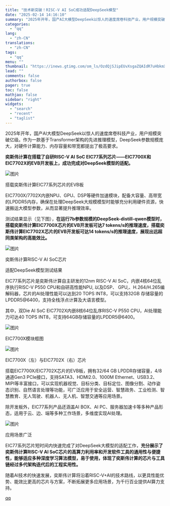 ```yaml
---
title: "技术新突破！RISC-V AI SoC成功适配DeepSeek模型"
date: "2025-02-14 14:16:10"
summary: "2025年开年，国产AI大模型DeepSeek以惊人的速度席卷科技产业，用户规模突破亿级。作为一款基..."
categories:
  - "qq"
lang:
  - "zh-CN"
translations:
  - "zh-CN"
tags:
  - "qq"
menu: ""
thumbnail: "https://inews.gtimg.com/om_ls/OzdQjSJipEUvXsgaZQAIdR7uHbkmXqJ1X31oCXsA9jBs8AA_640360/0"
lead: ""
comments: false
authorbox: false
pager: true
toc: false
mathjax: false
sidebar: "right"
widgets:
  - "search"
  - "recent"
  - "taglist"
---
```


2025年开年，国产AI大模型DeepSeek以惊人的速度席卷科技产业，用户规模突破亿级。作为一款基于Transformer架构的先进推理模型，DeepSeek参数规模庞大，对硬件计算能力、内存容量和带宽都提出了极高要求。

**奕斯伟计算在搭载了自研RISC-V AI SoC EIC77系列芯片——EIC7700X和EIC7702X的EVB开发板上，成功完成对DeepSeek模型的适配。**

![图片](https://inews.gtimg.com/om_bt/OgfIwHcdoHlxfmqQfEGdbuK_4NkYvS27k69NCmvDXdI0IAA/641)

搭载奕斯伟计算EIC77系列芯片的EVB板

EIC7700X/7702X内嵌NPU、GPU、DSP等硬件加速模块，配备大容量、高带宽的LPDDR5内存，确保在处理DeepSeek大规模模型时能够充分利用硬件资源，快速搬运大模型参数，从而显著提升推理效率。

测试结果显示（见下图），**在运行7b参数规模的DeepSeek-distill-qwen模型时，搭载奕斯伟计算EIC7700X芯片的EVB开发板可达7 tokens/s的推理速度，搭载奕斯伟计算EIC7702X芯片的EVB开发板可达14 tokens/s的推理速度，展现出远超同类架构的高能效比。**

![图片](https://inews.gtimg.com/om_bt/O21rw5vZvm4P2dINfyaE2CgrcAHIi1N_u4U6-pSGNUWQ8AA/641)

奕斯伟计算RISC-V AI SoC芯片

适配DeepSeek模型测试结果

EIC77系列芯片是奕斯伟计算自主研发的12nm RISC-V AI SoC，内嵌4核64位乱序执行RISC-V P550 CPU和自研高性能NPU, 以及DSP、 GPU,、H.264/H.265编解码器，芯片的AI处理性能可以达到20 TOPS INT8，可以支持32GB 存储容量的LPDDR5@6400，支持全栈浮点计算及大语言模型。

其中，双Die AI SoC EIC7702X内嵌8核64位乱序RISC-V P550 CPU，AI处理能力可达40 TOPS INT8，可支持64GB存储容量的LPDDR5@6400。

![图片](https://inews.gtimg.com/om_bt/OwM-s4IwP5hXr_tkUwW1Ztq7yWvasV4Lj8SLzVyfkI99oAA/641)

EIC7700X模块框图

![图片](https://inews.gtimg.com/om_bt/ONwOGo1viO9iKVoeI-_kRv44mmi4ChO2rIChkKrVOXnU8AA/641)

EIC7700X（左）与EIC7702X（右）芯片

搭载EIC7700X/EIC7702X芯片的EVB板，拥有32/64 GB LPDDR存储容量，4/8通道Gen3 PCIe接口，支持SATA3、HDMI2.0、1000M Ethernet、USB3.2、MIPI等丰富接口，可以实现机器视觉、目标分类、目标定位、图像分割、动作姿态识别、自然语言处理等功能，可广泛应用于安全运营、智慧政务、工业检测、智慧教育、无人驾驶、机器人、无人机、智慧交通等应用场景。

除开发板外，EIC77系列产品还涵盖AI BOX、AI PC、服务器加速卡等多种产品形态，适用于云、边、端等多种工作场景，多维度实现AI处理。

![图片](https://inews.gtimg.com/om_bt/OC7qoBdxLrqoVnpbGMfZSBvQHOwQTfcVhiv0oSjlya_bgAA/641)

应用场景广泛

EIC77系列芯片短时间内快速完成了对DeepSeek大模型的适配工作，**充分展示了奕斯伟计算RISC-V AI SoC芯片的高算力利用率和开发软件工具的通用性与便捷性，能够适应多种深度学习算法模型，易于使用，体现了奕斯伟计算的芯片与工具链经过多代架构迭代后的工程实用性。**

随着AI技术的快速发展，奕斯伟计算将沿着RISC-V+AI的技术路线，以更具性能优势、能效比更高的芯片与方案，不断拓展更多应用场景，为千行百业提供AI算力支持。

[qq](https://new.qq.com/rain/a/20250214A04OZ600)
